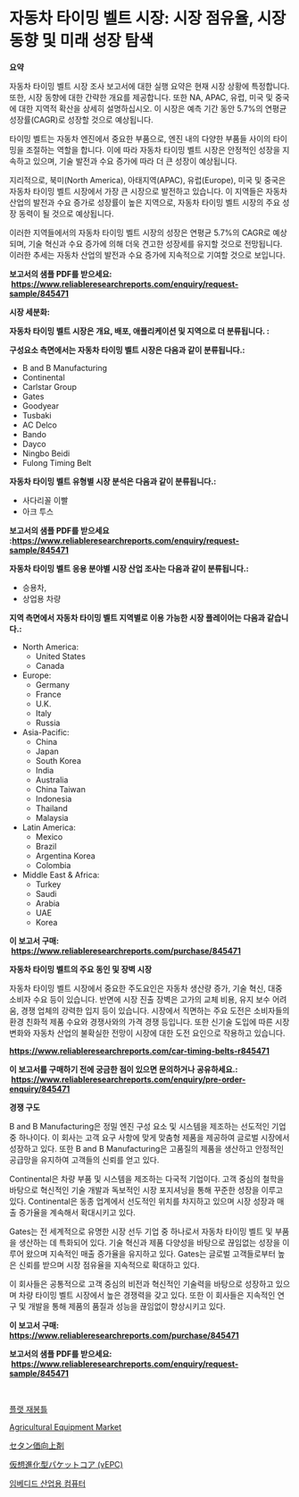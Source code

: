 <p><h1>자동차 타이밍 벨트 시장: 시장 점유율, 시장 동향 및 미래 성장 탐색</h1></p><p><strong>요약</strong></p>
<p><p>자동차 타이밍 벨트 시장 조사 보고서에 대한 실행 요약은 현재 시장 상황에 특정합니다. 또한, 시장 동향에 대한 간략한 개요를 제공합니다. 또한 NA, APAC, 유럽, 미국 및 중국에 대한 지역적 확산을 상세히 설명하십시오. 이 시장은 예측 기간 동안 5.7%의 연평균 성장률(CAGR)로 성장할 것으로 예상됩니다.</p><p>타이밍 벨트는 자동차 엔진에서 중요한 부품으로, 엔진 내의 다양한 부품들 사이의 타이밍을 조절하는 역할을 합니다. 이에 따라 자동차 타이밍 벨트 시장은 안정적인 성장을 지속하고 있으며, 기술 발전과 수요 증가에 따라 더 큰 성장이 예상됩니다.</p><p>지리적으로, 북미(North America), 아태지역(APAC), 유럽(Europe), 미국 및 중국은 자동차 타이밍 벨트 시장에서 가장 큰 시장으로 발전하고 있습니다. 이 지역들은 자동차 산업의 발전과 수요 증가로 성장률이 높은 지역으로, 자동차 타이밍 벨트 시장의 주요 성장 동력이 될 것으로 예상됩니다.</p><p>이러한 지역들에서의 자동차 타이밍 벨트 시장의 성장은 연평균 5.7%의 CAGR로 예상되며, 기술 혁신과 수요 증가에 의해 더욱 견고한 성장세를 유지할 것으로 전망됩니다. 이러한 추세는 자동차 산업의 발전과 수요 증가에 지속적으로 기여할 것으로 보입니다.</p></p>
<p><strong>보고서의 샘플 PDF를 받으세요: &nbsp;<a href="https://www.reliableresearchreports.com/enquiry/request-sample/845471">https://www.reliableresearchreports.com/enquiry/request-sample/845471</a></strong></p>
<p><strong>시장 세분화:</strong></p>
<p><strong> 자동차 타이밍 벨트 시장은 개요, 배포, 애플리케이션 및 지역으로 더 분류됩니다. :</strong></p>
<p><strong>구성요소 측면에서는 자동차 타이밍 벨트 시장은 다음과 같이 분류됩니다.:</strong></p>
<p><ul><li>B and B Manufacturing</li><li>Continental</li><li>Carlstar Group</li><li>Gates</li><li>Goodyear</li><li>Tusbaki</li><li>AC Delco</li><li>Bando</li><li>Dayco</li><li>Ningbo Beidi</li><li>Fulong Timing Belt</li></ul></p>
<p><strong> 자동차 타이밍 벨트 유형별 시장 분석은 다음과 같이 분류됩니다.:</strong></p>
<p><ul><li>사다리꼴 이빨</li><li>아크 투스</li></ul></p>
<p><strong>보고서의 샘플 PDF를 받으세요 :<a href="https://www.reliableresearchreports.com/enquiry/request-sample/845471">https://www.reliableresearchreports.com/enquiry/request-sample/845471</a></strong></p>
<p><strong> 자동차 타이밍 벨트 응용 분야별 시장 산업 조사는 다음과 같이 분류됩니다.:</strong></p>
<p><ul><li>승용차,</li><li>상업용 차량</li></ul></p>
<p><strong>지역 측면에서 자동차 타이밍 벨트 지역별로 이용 가능한 시장 플레이어는 다음과 같습니다.:</strong></p>
<p><ul>
    <li>
        North America:
        <ul>
            <li>United States</li>
            <li>Canada</li>
        </ul>
    </li>
    <li>
        Europe:
        <ul>
            <li>Germany</li>
            <li>France</li>
            <li>U.K.</li>
            <li>Italy</li>
            <li>Russia</li>
        </ul>
    </li>
    <li>
        Asia-Pacific:
        <ul>
            <li>China</li>
            <li>Japan</li>
            <li>South Korea</li>
            <li>India</li>
            <li>Australia</li>
            <li>China Taiwan</li>
            <li>Indonesia</li>
            <li>Thailand</li>
            <li>Malaysia</li>
        </ul>
    </li>
    <li>
        Latin America:
        <ul>
            <li>Mexico</li>
            <li>Brazil</li>
            <li>Argentina Korea</li>
            <li>Colombia</li>
        </ul>
    </li>
    <li>
        Middle East & Africa:
        <ul>
            <li>Turkey</li>
            <li>Saudi</li>
            <li>Arabia</li>
            <li>UAE</li>
            <li>Korea</li>
        </ul>
    </li>
    </ul></p>
<p><strong>이 보고서 구매: &nbsp;<a href="https://www.reliableresearchreports.com/purchase/845471">https://www.reliableresearchreports.com/purchase/845471</a></strong></p>
<p><strong>자동차 타이밍 벨트의 주요 동인 및 장벽 시장</strong></p>
<p><p>자동차 타이밍 벨트 시장에서 중요한 주도요인은 자동차 생산량 증가, 기술 혁신, 대중 소비자 수요 등이 있습니다. 반면에 시장 진출 장벽은 고가의 교체 비용, 유지 보수 어려움, 경쟁 업체의 강력한 입지 등이 있습니다. 시장에서 직면하는 주요 도전은 소비자들의 환경 친화적 제품 수요와 경쟁사와의 가격 경쟁 등입니다. 또한 신기술 도입에 따른 시장 변화와 자동차 산업의 불확실한 전망이 시장에 대한 도전 요인으로 작용하고 있습니다.</p></p>
<p><strong><a href="https://www.reliableresearchreports.com/car-timing-belts-r845471">https://www.reliableresearchreports.com/car-timing-belts-r845471</a></strong></p>
<p><strong>이 보고서를 구매하기 전에 궁금한 점이 있으면 문의하거나 공유하세요.: &nbsp;<a href="https://www.reliableresearchreports.com/enquiry/pre-order-enquiry/845471">https://www.reliableresearchreports.com/enquiry/pre-order-enquiry/845471</a></strong></p>
<p><strong>경쟁 구도</strong></p>
<p><p>B and B Manufacturing은 정밀 엔진 구성 요소 및 시스템을 제조하는 선도적인 기업 중 하나이다. 이 회사는 고객 요구 사항에 맞게 맞춤형 제품을 제공하여 글로벌 시장에서 성장하고 있다. 또한 B and B Manufacturing은 고품질의 제품을 생산하고 안정적인 공급망을 유지하여 고객들의 신뢰를 얻고 있다.</p><p>Continental은 차량 부품 및 시스템을 제조하는 다국적 기업이다. 고객 중심의 철학을 바탕으로 혁신적인 기술 개발과 독보적인 시장 포지셔닝을 통해 꾸준한 성장을 이루고 있다. Continental은 동종 업계에서 선도적인 위치를 차지하고 있으며 시장 성장과 매출 증가율을 계속해서 확대시키고 있다.</p><p>Gates는 전 세계적으로 유명한 시장 선두 기업 중 하나로서 자동차 타이밍 벨트 및 부품을 생산하는 데 특화되어 있다. 기술 혁신과 제품 다양성을 바탕으로 끊임없는 성장을 이루어 왔으며 지속적인 매출 증가율을 유지하고 있다. Gates는 글로벌 고객들로부터 높은 신뢰를 받으며 시장 점유율을 지속적으로 확대하고 있다.</p><p>이 회사들은 공통적으로 고객 중심의 비전과 혁신적인 기술력을 바탕으로 성장하고 있으며 차량 타이밍 벨트 시장에서 높은 경쟁력을 갖고 있다. 또한 이 회사들은 지속적인 연구 및 개발을 통해 제품의 품질과 성능을 끊임없이 향상시키고 있다.</p></p>
<p><strong>이 보고서 구매: &nbsp; <a href="https://www.reliableresearchreports.com/purchase/845471">https://www.reliableresearchreports.com/purchase/845471</a></strong></p>
<p><strong>보고서의 샘플 PDF를 받으세요: &nbsp;<a href="https://www.reliableresearchreports.com/enquiry/request-sample/845471">https://www.reliableresearchreports.com/enquiry/request-sample/845471</a></strong><strong></strong></p>
<p>&nbsp;</p>
<p><p><a href="https://github.com/WilburKihn5676/Market-Research-Report-List-1/blob/main/591537019219.md">플랫 재봉틀</a></p><p><a href="https://github.com/marloy8/Market-Research-Report-List-3/blob/main/agricultural-equipment-market.md">Agricultural Equipment Market</a></p><p><a href="https://medium.com/@mt14785/%E3%82%BB%E3%82%BF%E3%83%B3%E6%95%B0%E5%90%91%E4%B8%8A%E5%89%A4%E5%B8%82%E5%A0%B4%E3%81%AE%E5%88%86%E6%9E%90-%E3%82%B0%E3%83%AD%E3%83%BC%E3%83%90%E3%83%AB%E7%94%A3%E6%A5%AD%E3%81%AE%E5%B1%95%E6%9C%9B%E3%81%A8%E4%BA%88%E6%B8%AC-2024%E5%B9%B4%E3%81%8B%E3%82%892031%E5%B9%B4%E3%81%BE%E3%81%A7-df82f4898131">セタン価向上剤</a></p><p><a href="https://github.com/EthanMorar2011/Market-Research-Report-List-1/blob/main/410399320764.md">仮想進化型パケットコア (vEPC)</a></p><p><a href="https://github.com/vseigx30c9a1j/Market-Research-Report-List-1/blob/main/557882919218.md">임베디드 산업용 컴퓨터</a></p></p>